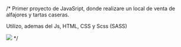 /* 
Primer proyecto de JavaSript, donde realizare un local de venta de alfajores y tartas caseras.

Utilizo, ademas del Js, HTML, CSS y Scss (SASS)

![](https://upload.wikimedia.org/wikipedia/commons/thumb/9/99/Unofficial_JavaScript_logo_2.svg/512px-Unofficial_JavaScript_logo_2.svg.png)
*/